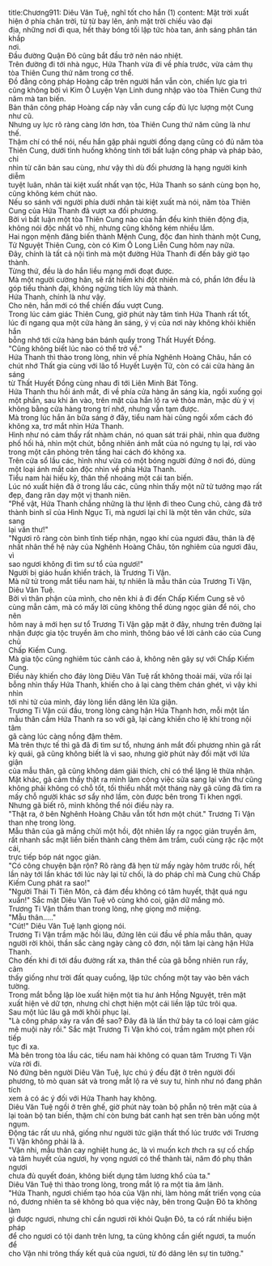 title:Chương911: Diêu Vân Tuệ, nghĩ tốt cho hắn (1)
content:
Mặt trời xuất hiện ở phía chân trời, từ từ bay lên, ánh mặt trời chiếu vào đại<br>địa, những nơi đi qua, hết thảy bóng tối lập tức hòa tan, ánh sáng phân tán khắp<br>nơi.<br>Đầu đường Quận Đô cũng bắt đầu trở nên náo nhiệt.<br>Trên đường đi tới nhà ngục, Hứa Thanh vừa đi về phía trước, vừa cảm thụ<br>tòa Thiên Cung thứ năm trong cơ thể.<br>Đồ đằng công pháp Hoàng cấp trên người hắn vẫn còn, chiến lực gia trì<br>cũng không bởi vì Kim Ô Luyện Vạn Linh dung nhập vào tòa Thiên Cung thứ<br>năm mà tan biến.<br>Bản thân công pháp Hoàng cấp này vẫn cung cấp đủ lực lượng một Cung<br>như cũ.<br>Nhưng uy lực rõ ràng càng lớn hơn, tòa Thiên Cung thứ năm cũng là như<br>thế.<br>Thậm chí có thể nói, nếu hắn gặp phải người đồng dạng cũng có đủ năm tòa<br>Thiên Cung, dưới tình huống không tính tới bất luận công pháp và pháp bảo, chỉ<br>nhìn từ căn bản sau cùng, như vậy thì dù đối phương là hạng người kinh diễm<br>tuyệt luân, nhân tài kiệt xuất nhất vạn tộc, Hứa Thanh so sánh cùng bọn họ,<br>cũng không kém chút nào.<br>Nếu so sánh với người phía dưới nhân tài kiệt xuất mà nói, năm tòa Thiên<br>Cung của Hứa Thanh đã vượt xa đối phương.<br>Bởi vì bất luận một tòa Thiên Cung nào của hắn đều kinh thiên động địa,<br>không nói độc nhất vô nhị, nhưng cũng không kém nhiều lắm.<br>Hai ngọn mệnh đăng biến thành Mệnh Cung, độc đan hình thành một Cung,<br>Tử Nguyệt Thiên Cung, còn có Kim Ô Long Liễn Cung hôm nay nữa.<br>Đây, chính là tất cả nội tình mà một đường Hứa Thanh đi đến bây giờ tạo<br>thành.<br>Từng thứ, đều là do hắn liều mạng mới đoạt được.<br>Mà một người cường hãn, sẽ rất hiếm khi đột nhiên mà có, phần lớn đều là<br>góp tiểu thành đại, không ngừng tích lũy mà thành.<br>Hứa Thanh, chính là như vậy.<br>Cho nên, hắn mới có thể chiến đấu vượt Cung.<br>Trong lúc cảm giác Thiên Cung, giờ phút này tâm tình Hứa Thanh rất tốt,<br>lúc đi ngang qua một cửa hàng ăn sáng, ý vị của nơi này không khỏi khiến hắn<br>bỗng nhớ tới cửa hàng bán bánh quẩy trong Thất Huyết Đồng.<br>"Cũng không biết lúc nào có thể trở về."<br>Hứa Thanh thì thào trong lòng, nhìn về phía Nghênh Hoàng Châu, hắn có<br>chút nhớ Thất gia cùng với lão tổ Huyết Luyện Tử, còn có cái cửa hàng ăn sáng<br>từ Thất Huyết Đồng cùng nhau đi tới Liên Minh Bát Tông.<br>Hứa Thanh thu hồi ánh mắt, đi về phía cửa hàng ăn sáng kia, ngồi xuống gọi<br>một phần, sau khi ăn vào, trên mặt của hắn lộ ra vẻ thỏa mãn, mặc dù ý vị<br>không bằng cửa hàng trong trí nhớ, nhưng vẫn tạm được.<br>Mà trong lúc hắn ăn bữa sáng ở đây, tiểu nam hài cũng ngồi xổm cách đó<br>không xa, trơ mắt nhìn Hứa Thanh.<br>Hình như nó cảm thấy rất nhàm chán, nó quan sát trái phải, nhìn qua đường<br>phố hối hả, nhìn một chút, bỗng nhiên ánh mắt của nó ngưng tụ lại, rơi vào<br>trong một căn phòng trên tầng hai cách đó không xa.<br>Trên cửa sổ lầu các, hình như vừa có một bóng người đứng ở nơi đó, dùng<br>một loại ánh mắt oán độc nhìn về phía Hứa Thanh.<br>Tiểu nam hài hiếu kỳ, thân thể nhoáng một cái tan biến.<br>Lúc nó xuất hiện đã ở trong lầu các, cũng nhìn thấy một nữ tử tướng mạo rất<br>đẹp, đang răn dạy một vị thanh niên.<br>"Phế vật, Hứa Thanh chẳng những là thư lệnh đi theo Cung chủ, càng đã trở<br>thành binh sĩ của Hình Ngục Ti, mà ngươi lại chỉ là một tên văn chức, sửa sang<br>lại văn thư!"<br>"Ngươi rõ ràng còn bình tĩnh tiếp nhận, ngạo khí của ngươi đâu, thân là đệ<br>nhất nhân thế hệ này của Nghênh Hoàng Châu, tôn nghiêm của ngươi đâu, vì<br>sao ngươi không đi tìm sư tổ của ngươi!"<br>Người bị giáo huấn khiển trách, là Trương Ti Vận.<br>Mà nữ tử trong mắt tiểu nam hài, tự nhiên là mẫu thân của Trương Ti Vận,<br>Diêu Vân Tuệ.<br>Bởi vì thân phận của mình, cho nên khi ả đi đến Chấp Kiếm Cung sẽ vô<br>cùng mẫn cảm, mà có mấy lời cũng không thể dùng ngọc giản để nói, cho nên<br>hôm nay ả mới hẹn sư tổ Trương Ti Vận gặp mặt ở đây, nhưng trên đường lại<br>nhận được gia tộc truyền âm cho mình, thông báo về lời cảnh cáo của Cung chủ<br>Chấp Kiếm Cung.<br>Mà gia tộc cũng nghiêm túc cảnh cáo ả, không nên gây sự với Chấp Kiếm<br>Cung.<br>Điều này khiến cho đáy lòng Diêu Vân Tuệ rất không thoải mái, vừa rồi lại<br>bỗng nhìn thấy Hứa Thanh, khiến cho ả lại càng thêm chán ghét, vì vậy khi nhìn<br>tới nhi tử của mình, đáy lòng liền dâng lên lửa giận.<br>Trương Ti Vận cúi đầu, trong lòng càng hận Hứa Thanh hơn, mỗi một lần<br>mẫu thân cầm Hứa Thanh ra so với gã, lại càng khiến cho lệ khí trong nội tâm<br>gã càng lúc càng nồng đậm thêm.<br>Mà trên thực tế thì gã đã đi tìm sư tổ, nhưng ánh mắt đối phương nhìn gã rất<br>kỳ quái, gã cũng không biết là vì sao, nhưng giờ phút này đối mặt với lửa giận<br>của mẫu thân, gã cũng không dám giải thích, chỉ có thể lặng lẽ thừa nhận.<br>Mặt khác, gã cảm thấy thật ra mình làm công việc sửa sang lại văn thư cũng<br>không phải không có chỗ tốt, tối thiểu nhất một tháng này gã cũng đã tìm ra<br>mấy chỗ người khác sơ sẩy nhớ lầm, còn được bên trong Ti khen ngợi.<br>Nhưng gã biết rõ, mình không thể nói điều này ra.<br>"Thật ra, ở bên Nghênh Hoàng Châu vẫn tốt hơn một chút." Trương Ti Vận<br>than nhẹ trong lòng.<br>Mẫu thân của gã mắng chửi một hồi, đột nhiên lấy ra ngọc giản truyền âm,<br>rất nhanh sắc mặt liền biến thành càng thêm âm trầm, cuối cùng rặc rặc một cái,<br>trực tiếp bóp nát ngọc giản.<br>"Có công chuyện bận rộn? Rõ ràng đã hẹn từ mấy ngày hôm trước rồi, hết<br>lần này tới lần khác tới lúc này lại từ chối, là do pháp chỉ mà Cung chủ Chấp<br>Kiếm Cung phát ra sao!"<br>"Người Thái Ti Tiên Môn, cả đám đều không có tâm huyết, thật quá ngu<br>xuẩn!" Sắc mặt Diêu Vân Tuệ vô cùng khó coi, giận dữ mắng mỏ.<br>Trương Ti Vận thầm than trong lòng, nhẹ giọng mở miệng.<br>"Mẫu thân....."<br>"Cút!" Diêu Vân Tuệ lạnh giọng nói.<br>Trương Ti Vận trầm mặc hồi lâu, đứng lên cúi đầu về phía mẫu thân, quay<br>người rời khỏi, thần sắc càng ngày càng cô đơn, nội tâm lại càng hận Hứa<br>Thanh.<br>Cho đến khi đi tới đầu đường rất xa, thân thể của gã bỗng nhiên run rẩy, cảm<br>thấy giống như trời đất quay cuồng, lập tức chống một tay vào bên vách tường.<br>Trong mắt bỗng lập lòe xuất hiện một tia hư ảnh Hồng Nguyệt, trên mặt<br>xuất hiện vẻ dữ tợn, nhưng chỉ chợt hiện một cái liền lập tức trôi qua.<br>Sau một lúc lâu gã mới khôi phục lại.<br>"Là công pháp xảy ra vấn đề sao? Đây đã là lần thứ bảy ta có loại cảm giác<br>mê muội này rồi." Sắc mặt Trương Ti Vận khó coi, trầm ngâm một phen rồi tiếp<br>tục đi xa.<br>Mà bên trong tòa lầu các, tiểu nam hài không có quan tâm Trương Ti Vận<br>vừa rời đi.<br>Nó đứng bên người Diêu Vân Tuệ, lực chú ý đều đặt ở trên người đối<br>phương, tò mò quan sát và trong mắt lộ ra vẻ suy tư, hình như nó đang phân tích<br>xem ả có ác ý đối với Hứa Thanh hay không.<br>Diêu Vân Tuệ ngồi ở trên ghế, giờ phút này toàn bộ phẫn nộ trên mặt của ả<br>lại toàn bộ tan biến, thậm chí còn bưng bát canh hạt sen trên bàn uống một<br>ngụm.<br>Động tác rất ưu nhã, giống như người tức giận thất thố lúc trước với Trương<br>Ti Vận không phải là ả.<br>"Vận nhi, mẫu thân cay nghiệt hung ác, là vì muốn k*ch th*ch ra sự cố chấp<br>và tâm huyết của ngươi, hy vọng ngươi có thể thành tài, năm đó phụ thân ngươi<br>chưa đủ quyết đoán, không biết dụng tâm lương khổ của ta."<br>Diêu Vân Tuệ thì thào trong lòng, trong mắt lộ ra một tia âm lãnh.<br>"Hứa Thanh, ngươi chiếm tạo hóa của Vận nhi, làm hỏng mất triển vọng của<br>nó, đương nhiên ta sẽ không bỏ qua việc này, bên trong Quận Đô ta không làm<br>gì được ngươi, nhưng chỉ cần ngươi rời khỏi Quận Đô, ta có rất nhiều biện pháp<br>để cho ngươi có tội danh trên lưng, ta cũng không cần giết ngươi, ta muốn để<br>cho Vận nhi trông thấy kết quả của ngươi, từ đó dâng lên sự tin tưởng."
